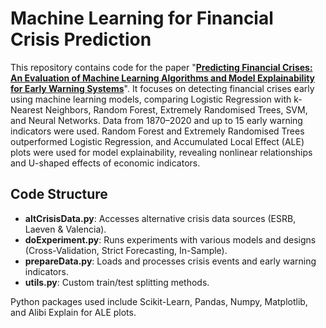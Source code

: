 # Machine Learning for Financial Crisis Prediction

This repository contains code for the paper "**[Predicting Financial Crises: An Evaluation of Machine Learning Algorithms and Model Explainability for Early Warning Systems](https://link.springer.com/article/10.1007/s43253-024-00114-4)**". It focuses on detecting financial crises early using machine learning models, comparing Logistic Regression with k-Nearest Neighbors, Random Forest, Extremely Randomised Trees, SVM, and Neural Networks. Data from 1870–2020 and up to 15 early warning indicators were used. Random Forest and Extremely Randomised Trees outperformed Logistic Regression, and Accumulated Local Effect (ALE) plots were used for model explainability, revealing nonlinear relationships and U-shaped effects of economic indicators.

## Code Structure

* **altCrisisData.py**: Accesses alternative crisis data sources (ESRB, Laeven & Valencia).
* **doExperiment.py**: Runs experiments with various models and designs (Cross-Validation, Strict Forecasting, In-Sample).
* **prepareData.py**: Loads and processes crisis events and early warning indicators.
* **utils.py**: Custom train/test splitting methods.

Python packages used include Scikit-Learn, Pandas, Numpy, Matplotlib, and Alibi Explain for ALE plots.



